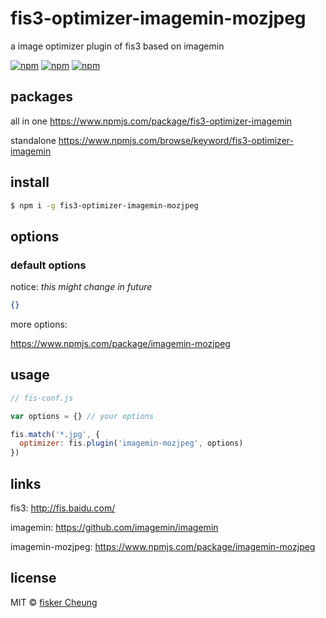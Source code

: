 # fis3-optimizer-imagemin-mozjpeg
a image optimizer plugin of fis3 based on imagemin

[![npm](https://img.shields.io/npm/v/fis3-optimizer-imagemin-mozjpeg.svg?style=flat-square)](https://www.npmjs.com/package/fis3-optimizer-imagemin-mozjpeg)
[![npm](https://img.shields.io/npm/dt/fis3-optimizer-imagemin-mozjpeg.svg?style=flat-square)](https://www.npmjs.com/package/fis3-optimizer-imagemin-mozjpeg)
[![npm](https://img.shields.io/npm/dm/fis3-optimizer-imagemin-mozjpeg.svg?style=flat-square)](https://www.npmjs.com/package/fis3-optimizer-imagemin-mozjpeg)


## packages
all in one
https://www.npmjs.com/package/fis3-optimizer-imagemin

standalone
https://www.npmjs.com/browse/keyword/fis3-optimizer-imagemin

## install
```sh
$ npm i -g fis3-optimizer-imagemin-mozjpeg
```

## options

### default options

notice: *this might change in future*

```json
{}
```
more options:

https://www.npmjs.com/package/imagemin-mozjpeg


## usage

```js
// fis-conf.js

var options = {} // your options

fis.match('*.jpg', {
  optimizer: fis.plugin('imagemin-mozjpeg', options)
})
```

## links
fis3: http://fis.baidu.com/

imagemin: https://github.com/imagemin/imagemin

imagemin-mozjpeg: https://www.npmjs.com/package/imagemin-mozjpeg


## license
MIT © [fisker Cheung](https://github.com/fisker)
